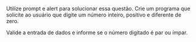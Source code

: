 Utilize prompt e alert para solucionar essa questão.
Crie um programa que solicite ao usuário que digite um número inteiro, positivo e diferente de zero.

Valide a entrada de dados e informe se o número digitado é par ou ímpar.